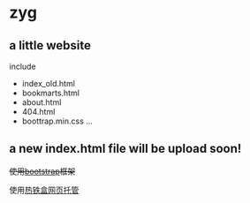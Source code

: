 # zyg

## a little website

include
- index_old.html
- bookmarts.html
- about.html
- 404.html
- boottrap.min.css
...


a new index.html file will be upload soon!
---
~~使用[bootstrap](https://getbootstrap.com/)框架~~

使用[热铁盒网页托管](https://host.retiehe.com/)
